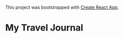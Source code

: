 
This project was bootstrapped with [Create React App](https://github.com/facebook/create-react-app).


# My Travel Journal